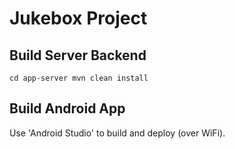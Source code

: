 # Jukebox Project

## Build Server Backend
`
cd app-server
mvn clean install
`

## Build Android App
Use 'Android Studio' to build and deploy (over WiFi).
